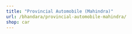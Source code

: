 ```yaml
---
title: "Provincial Automobile (Mahindra)"
url: /bhandara/provincial-automobile-mahindra/
shop: car
---
```

